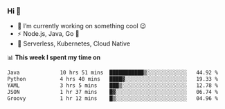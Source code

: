 ### Hi 👋

<!--
**nodejh/nodejh** is a ✨ _special_ ✨ repository because its `README.md` (this file) appears on your GitHub profile.

Here are some ideas to get you started:

- 🔭 I’m currently working on ...
- 🌱 I’m currently learning ...
- 👯 I’m looking to collaborate on ...
- 🤔 I’m looking for help with ...
- 💬 Ask me about ...
- 📫 How to reach me: ...
- 😄 Pronouns: ...
- ⚡ Fun fact: ...
-->

- 🔭 I’m currently working on something cool :wink:
- ⚡ Node.js, Java, Go :thought_balloon:
- 🤖 Serverless, Kubernetes, Cloud Native

📊 **This week I spent my time on**

<!--START_SECTION:waka-->

```txt
Java             10 hrs 51 mins  ███████████▒░░░░░░░░░░░░░   44.92 %
Python           4 hrs 40 mins   ████▓░░░░░░░░░░░░░░░░░░░░   19.33 %
YAML             3 hrs 5 mins    ███▒░░░░░░░░░░░░░░░░░░░░░   12.78 %
JSON             1 hr 37 mins    █▓░░░░░░░░░░░░░░░░░░░░░░░   06.74 %
Groovy           1 hr 12 mins    █▒░░░░░░░░░░░░░░░░░░░░░░░   04.96 %
```

<!--END_SECTION:waka-->


<!--
:traffic_light: **Visitors**

![visitors](https://visitor-badge.glitch.me/badge?page_id=nodejh.nodejh)
-->
